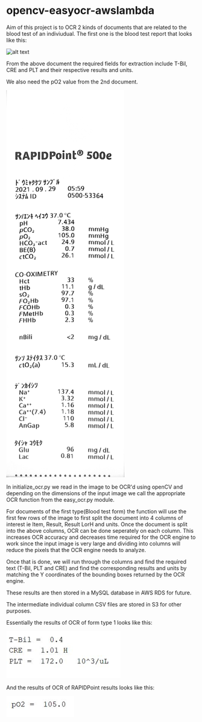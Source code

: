 # opencv-easyocr-awslambda

Aim of this project is to OCR 2 kinds of documents that are related to the blood test of an indiviudual.
The first one is the blood test report that looks like this:

![alt text](https://github.com/vivek1408/opencv-easyocr-awslambda/blob/main/Images/type1/sample2.jpg?raw=true)

From the above document the required fields for extraction include T-Bil, CRE and PLT and their respective results and units.

We also need the pO2 value from the 2nd document.

![alt text](https://github.com/vivek1408/opencv-easyocr-awslambda/blob/main/Images/RAPIDPoint/s2.jpg?raw=true)

In initialize_ocr.py we read in the image to be OCR'd using openCV and depending on the dimensions of the input image we call the appropriate OCR function from the easy_ocr.py module.


For documents of the first type(Blood test form) the function will use the first few rows of the image to first split the document into 4 columns of interest ie Item, Result, Result LorH and units. Once the document is split into the above columns, OCR can be done seperately on each column. This increases OCR accuracy and decreases time required for the OCR engine to work since the input image is very large and dividing into columns will reduce the pixels that the OCR engine needs to analyze.


Once that is done, we will run through the columns and find the required text (T-Bil, PLT and CRE) and find the corresponding results and units by matching the Y coordinates of the bounding boxes returned by the OCR engine.

These results are then stored in a MySQL database in AWS RDS for future. 

The intermediate individual column CSV files are stored in S3 for other purposes.

Essentially the results of OCR of form type 1 looks like this:

![alt text](https://github.com/vivek1408/opencv-easyocr-awslambda/blob/main/Images/type1/sample2_res.jpg?raw=true)

And the results of OCR of RAPIDPoint results looks like this:

![alt text](https://github.com/vivek1408/opencv-easyocr-awslambda/blob/main/Images/RAPIDPoint/s2res.JPG?raw=true)

